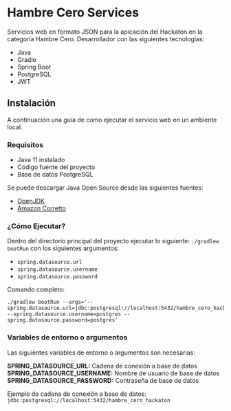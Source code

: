 # Hambre Cero Services

Servicios web en formato JSON para la apicación del Hackaton en la categoría Hambre Cero.
Desarrollador con las siguientes tecnologías:

- Java
- Gradle
- Spring Boot
- PostgreSQL
- JWT

## Instalación

A continuación una guía de como ejecutar el servicio web en un ambiente local.

### Requisitos

- Java 11 instalado
- Código fuente del proyecto
- Base de datos PostgreSQL

Se puede descargar Java Open Source desde las siguientes fuentes:

- [OpenJDK](https://openjdk.java.net/)
- [Amazon Corretto](https://aws.amazon.com/es/corretto/)

### ¿Cómo Ejecutar?

Dentro del directorio principal del proyecto ejecutar lo siguiente: `./gradlew bootRun` con los
siguientes argumentos:

- `spring.datasource.url`
- `spring.datasource.username`
- `spring.datasource.password`

Comando completo:

```
./gradlew bootRun --args='--spring.datasource.url=jdbc:postgresql://localhost:5432/hambre_cero_hackaton --spring.datasource.username=postgres --spring.datasource.password=postgres'
```

### Variables de entorno o argumentos

Las siguientes variables de entorno o argumentos son necesarias:

__SPRING_DATASOURCE_URL:__ Cadena de conexión a base de datos
__SPRING_DATASOURCE_USERNAME:__ Nombre de usuario de base de datos
__SPRING_DATASOURCE_PASSWORD:__ Contraseña de base de datos

Ejemplo de cadena de conexión a base de
datos: `jdbc:postgresql://localhost:5432/hambre_cero_hackaton`